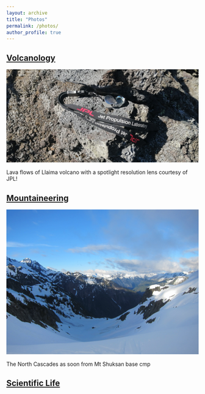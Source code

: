 ```yaml
---
layout: archive
title: "Photos"
permalink: /photos/
author_profile: true
---
```




<h2><b><a href="https://fdelgadodelapuente.github.io/photos_volcano">Volcanology</a></b></h2> 


<img style="float: center;" src="/images/llaima_lava.jpg" style="width:450px;">

Lava flows of Llaima volcano with a spotlight resolution lens courtesy of JPL!

<h2><b><a href="https://fdelgadodelapuente.github.io/photos_mountain">Mountaineering</a></b></h2> 

<img style="float: center;" src="/images/shuksan2013.JPG" style="width:450px;">

The North Cascades as soon from Mt Shuksan base cmp

<h2><b><a href="https://fdelgadodelapuente.github.io/photos_research">Scientific Life</a></b></h2> 
